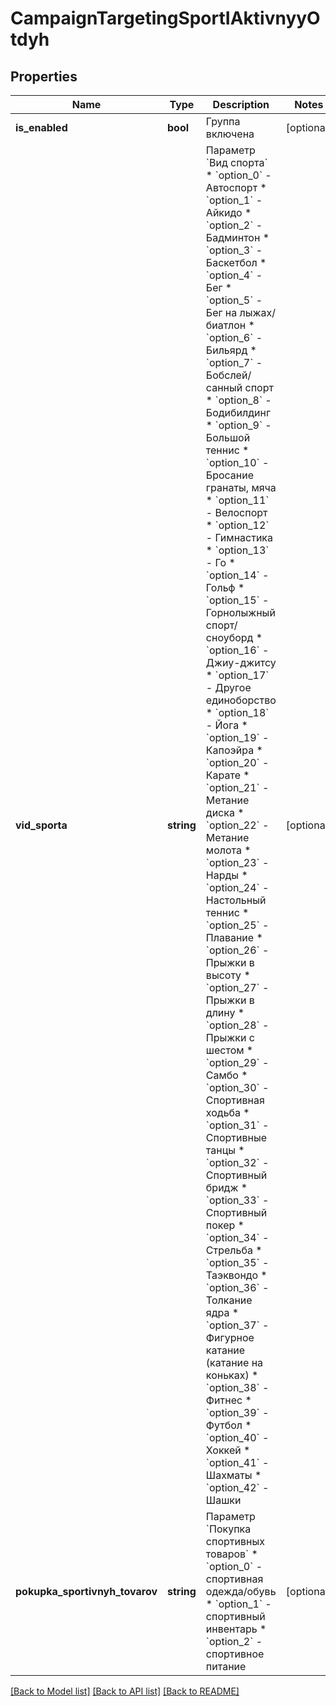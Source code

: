 # CampaignTargetingSportIAktivnyyOtdyh

## Properties
Name | Type | Description | Notes
------------ | ------------- | ------------- | -------------
**is_enabled** | **bool** | Группа включена | [optional] 
**vid_sporta** | **string** | Параметр &#x60;Вид спорта&#x60;  * &#x60;option_0&#x60; - Автоспорт * &#x60;option_1&#x60; - Айкидо * &#x60;option_2&#x60; - Бадминтон * &#x60;option_3&#x60; - Баскетбол * &#x60;option_4&#x60; - Бег * &#x60;option_5&#x60; - Бег на лыжах/биатлон * &#x60;option_6&#x60; - Бильярд * &#x60;option_7&#x60; - Бобслей/санный спорт * &#x60;option_8&#x60; - Бодибилдинг * &#x60;option_9&#x60; - Большой теннис * &#x60;option_10&#x60; - Бросание гранаты, мяча * &#x60;option_11&#x60; - Велоспорт * &#x60;option_12&#x60; - Гимнастика * &#x60;option_13&#x60; - Го * &#x60;option_14&#x60; - Гольф * &#x60;option_15&#x60; - Горнолыжный спорт/сноуборд * &#x60;option_16&#x60; - Джиу-джитсу * &#x60;option_17&#x60; - Другое единоборство * &#x60;option_18&#x60; - Йога * &#x60;option_19&#x60; - Капоэйра * &#x60;option_20&#x60; - Карате * &#x60;option_21&#x60; - Метание диска * &#x60;option_22&#x60; - Метание молота * &#x60;option_23&#x60; - Нарды * &#x60;option_24&#x60; - Настольный теннис * &#x60;option_25&#x60; - Плавание * &#x60;option_26&#x60; - Прыжки в высоту * &#x60;option_27&#x60; - Прыжки в длину * &#x60;option_28&#x60; - Прыжки с шестом * &#x60;option_29&#x60; - Самбо * &#x60;option_30&#x60; - Спортивная ходьба * &#x60;option_31&#x60; - Спортивные танцы * &#x60;option_32&#x60; - Спортивный бридж * &#x60;option_33&#x60; - Спортивный покер * &#x60;option_34&#x60; - Стрельба * &#x60;option_35&#x60; - Таэквондо * &#x60;option_36&#x60; - Толкание ядра * &#x60;option_37&#x60; - Фигурное катание (катание на коньках) * &#x60;option_38&#x60; - Фитнес * &#x60;option_39&#x60; - Футбол * &#x60;option_40&#x60; - Хоккей * &#x60;option_41&#x60; - Шахматы * &#x60;option_42&#x60; - Шашки | [optional] 
**pokupka_sportivnyh_tovarov** | **string** | Параметр &#x60;Покупка спортивных товаров&#x60;  * &#x60;option_0&#x60; - спортивная одежда/обувь * &#x60;option_1&#x60; - спортивный инвентарь * &#x60;option_2&#x60; - спортивное питание | [optional] 

[[Back to Model list]](../README.md#documentation-for-models) [[Back to API list]](../README.md#documentation-for-api-endpoints) [[Back to README]](../README.md)



